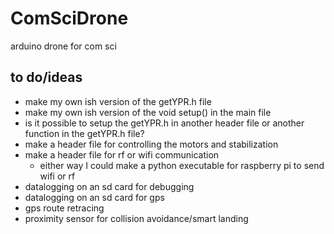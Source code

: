 # ComSciDrone
arduino drone for com sci


to do/ideas
--------
- make my own ish version of the getYPR.h file
- make my own ish version of the void setup() in the main file
- is it possible to setup the getYPR.h in another header file or another function in the getYPR.h file?
- make a header file for controlling the motors and stabilization
- make a header file for rf or wifi communication
    - either way I could make a python executable for raspberry pi to send wifi or rf
- datalogging on an sd card for debugging
- datalogging on an sd card for gps
- gps route retracing
- proximity sensor for collision avoidance/smart landing



    
